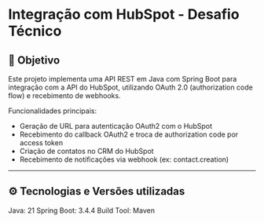 # Integração com HubSpot - Desafio Técnico

## 🎯 Objetivo

Este projeto implementa uma API REST em Java com Spring Boot para integração com a API do HubSpot, utilizando OAuth 2.0 (authorization code flow) e recebimento de webhooks.

Funcionalidades principais:
- Geração de URL para autenticação OAuth2 com o HubSpot
- Recebimento do callback OAuth2 e troca de authorization code por access token
- Criação de contatos no CRM do HubSpot
- Recebimento de notificações via webhook (ex: contact.creation)

---

## ⚙️ Tecnologias e Versões utilizadas
Java: 21
Spring Boot: 3.4.4
Build Tool: Maven